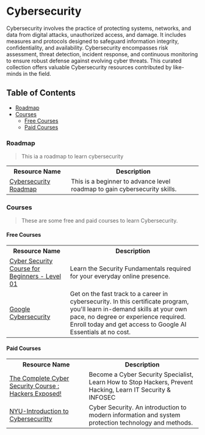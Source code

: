 # Cybersecurity

Cybersecurity involves the practice of protecting systems, networks, and data from digital attacks, unauthorized access, and damage. 
It includes measures and protocols designed to safeguard information integrity, confidentiality, and availability. Cybersecurity encompasses risk assessment, 
threat detection, incident response, and continuous monitoring to ensure robust defense against evolving cyber threats. 
This curated collection offers valuable Cybersecurity resources contributed by like-minds in the field.

## Table of Contents
- [Roadmap](#roadmap)
- [Courses](#courses)
  - [Free Courses](#free-courses)
  - [Paid Courses](#paid-courses)


### Roadmap
> This ia a roadmap to learn cybersecurity

<table>
  <tr>
  <th>Resource Name</th>
  <th>Description</th>
    </tr>

  <tr>
    <td>
      <a href="https://roadmap.sh/cyber-security"> Cybersecurity Roadmap</a>
    </td>
    <td>
      This is a beginner to advance level roadmap to gain cybersecurity skills.
    </td>
  </tr>
</table>


### Courses
> These are some free and paid courses to learn Cybersecurity.

#### Free Courses
<table>
  <tr>
    <th> Resource Name</th>
    <th>Description</th>
  </tr>

  <tr>
    <td><a href="https://www.udemy.com/course/certified-secure-netizen/">Cyber Security Course for Beginners - Level 01</td>
      <td>Learn the Security Fundamentals required for your everyday online presence.</td>
  </tr>
      <tr>
        <td>
          <a href="https://www.coursera.org/professional-certificates/google-cybersecurity"> Google Cybersecurity
        </td>
            <td>Get on the fast track to a career in cybersecurity. In this certificate program, you'll learn in-demand skills at your own pace, no degree or experience required. Enroll today and get access to Google AI Essentials at no cost.</td>
      </tr>
</table>


#### Paid Courses
<table>
  <tr>
    <th> Resource Name</th>
    <th>Description</th>
  </tr>

  <tr>
    <td><a href="https://www.udemy.com/course/the-complete-internet-security-privacy-course-volume-1/?couponCode=ST21MT61124">The Complete Cyber Security Course : Hackers Exposed!</td>
      <td>Become a Cyber Security Specialist, Learn How to Stop Hackers, Prevent Hacking, Learn IT Security & INFOSEC</td>
  </tr>
      <tr>
        <td>
          <a href="https://www.coursera.org/specializations/intro-cyber-security"> NYU-Introduction to Cybersecuritty
        </td>
            <td>
              Cyber Security. An introduction to modern information and system protection technology and methods.
            </td>
      </tr>
</table>
